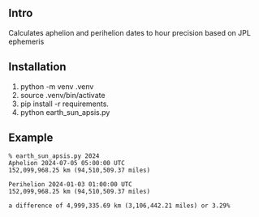 ## Intro

Calculates aphelion and perihelion dates to hour precision based on JPL ephemeris

## Installation

1. python -m venv .venv
2. source .venv/bin/activate
3. pip install -r requirements.
4. python earth_sun_apsis.py

## Example

```
% earth_sun_apsis.py 2024
Aphelion 2024-07-05 05:00:00 UTC
152,099,968.25 km (94,510,509.37 miles)

Perihelion 2024-01-03 01:00:00 UTC
152,099,968.25 km (94,510,509.37 miles)

a difference of 4,999,335.69 km (3,106,442.21 miles) or 3.29%
```
